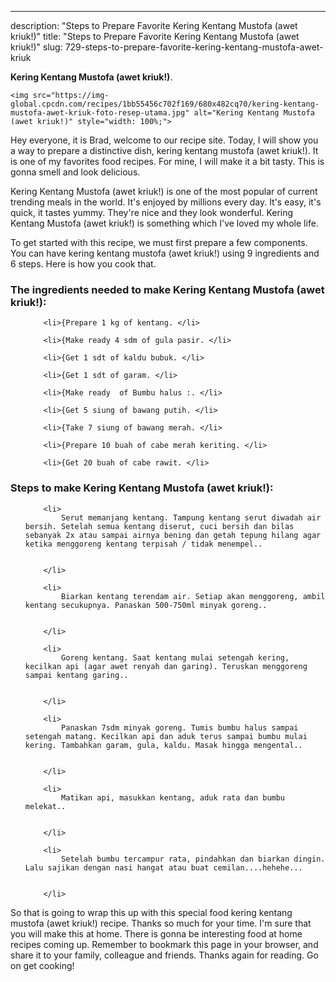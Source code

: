 ---
description: "Steps to Prepare Favorite Kering Kentang Mustofa (awet kriuk!)"
title: "Steps to Prepare Favorite Kering Kentang Mustofa (awet kriuk!)"
slug: 729-steps-to-prepare-favorite-kering-kentang-mustofa-awet-kriuk

<p>
	<strong>Kering Kentang Mustofa (awet kriuk!)</strong>. 
	
</p>
<p>
	
	<img src="https://img-global.cpcdn.com/recipes/1bb55456c702f169/680x482cq70/kering-kentang-mustofa-awet-kriuk-foto-resep-utama.jpg" alt="Kering Kentang Mustofa (awet kriuk!)" style="width: 100%;">
	
	
</p>
<p>
	Hey everyone, it is Brad, welcome to our recipe site. Today, I will show you a way to prepare a distinctive dish, kering kentang mustofa (awet kriuk!). It is one of my favorites food recipes. For mine, I will make it a bit tasty. This is gonna smell and look delicious.
</p>
	
<p>
	Kering Kentang Mustofa (awet kriuk!) is one of the most popular of current trending meals in the world. It's enjoyed by millions every day. It's easy, it's quick, it tastes yummy. They're nice and they look wonderful. Kering Kentang Mustofa (awet kriuk!) is something which I've loved my whole life.
</p>
<p>
	
</p>

<p>
To get started with this recipe, we must first prepare a few components. You can have kering kentang mustofa (awet kriuk!) using 9 ingredients and 6 steps. Here is how you cook that.
</p>

<h3>The ingredients needed to make Kering Kentang Mustofa (awet kriuk!):</h3>

<ol>
	
		<li>{Prepare 1 kg of kentang. </li>
	
		<li>{Make ready 4 sdm of gula pasir. </li>
	
		<li>{Get 1 sdt of kaldu bubuk. </li>
	
		<li>{Get 1 sdt of garam. </li>
	
		<li>{Make ready  of Bumbu halus :. </li>
	
		<li>{Get 5 siung of bawang putih. </li>
	
		<li>{Take 7 siung of bawang merah. </li>
	
		<li>{Prepare 10 buah of cabe merah keriting. </li>
	
		<li>{Get 20 buah of cabe rawit. </li>
	
</ol>
<p>
	
</p>

<h3>Steps to make Kering Kentang Mustofa (awet kriuk!):</h3>

<ol>
	
		<li>
			Serut memanjang kentang. Tampung kentang serut diwadah air bersih. Setelah semua kentang diserut, cuci bersih dan bilas sebanyak 2x atau sampai airnya bening dan getah tepung hilang agar ketika menggoreng kentang terpisah / tidak menempel..
			
			
		</li>
	
		<li>
			Biarkan kentang terendam air. Setiap akan menggoreng, ambil kentang secukupnya. Panaskan 500-750ml minyak goreng..
			
			
		</li>
	
		<li>
			Goreng kentang. Saat kentang mulai setengah kering, kecilkan api (agar awet renyah dan garing). Teruskan menggoreng sampai kentang garing..
			
			
		</li>
	
		<li>
			Panaskan 7sdm minyak goreng. Tumis bumbu halus sampai setengah matang. Kecilkan api dan aduk terus sampai bumbu mulai kering. Tambahkan garam, gula, kaldu. Masak hingga mengental..
			
			
		</li>
	
		<li>
			Matikan api, masukkan kentang, aduk rata dan bumbu melekat..
			
			
		</li>
	
		<li>
			Setelah bumbu tercampur rata, pindahkan dan biarkan dingin. Lalu sajikan dengan nasi hangat atau buat cemilan....hehehe...
			
			
		</li>
	
</ol>

<p>
	
</p>

<p>
	So that is going to wrap this up with this special food kering kentang mustofa (awet kriuk!) recipe. Thanks so much for your time. I'm sure that you will make this at home. There is gonna be interesting food at home recipes coming up. Remember to bookmark this page in your browser, and share it to your family, colleague and friends. Thanks again for reading. Go on get cooking!
</p>

